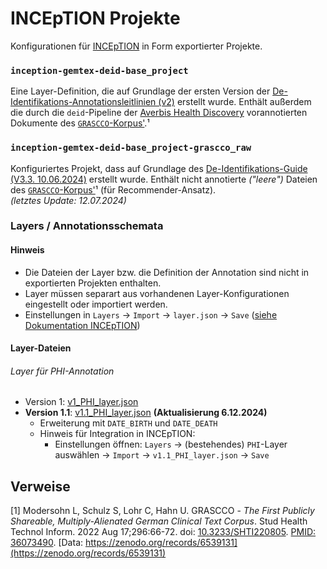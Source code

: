 # INCEpTION Projekte
Konfigurationen für [INCEpTION](https://inception-project.github.io/) in Form exportierter Projekte.

### `inception-gemtex-deid-base_project`
Eine Layer-Definition, die auf Grundlage der ersten Version der
[De-Identifikations-Annotationsleitlinien (v2)](https://confluence.imi.med.fau.de/display/GEM/De-Identifikation) erstellt wurde.
Enthält außerdem die durch die `deid`-Pipeline der
[Averbis Health Discovery](https://averbis.com/health-discovery/) vorannotierten Dokumente des [`GRASCCO`-Korpus'](https://zenodo.org/records/6539131).¹

### `inception-gemtex-deid-base_project-grascco_raw`
Konfiguriertes Projekt, dass auf Grundlage des 
[De-Identifikations-Guide (V3.3. 10.06.2024)](https://confluence.imi.med.fau.de/display/GEM/De-Identifikation) erstellt wurde. Enthält nicht annotierte _("leere")_ Dateien des [`GRASCCO`-Korpus'](https://zenodo.org/records/6539131)¹ (für Recommender-Ansatz).  
_(letztes Update: 12.07.2024)_

### Layers / Annotationsschemata

#### Hinweis
* Die Dateien der Layer bzw. die Definition der Annotation sind nicht in exportierten Projekten enthalten.
* Layer müssen separart aus vorhandenen Layer-Konfigurationen eingestellt oder importiert werden.
* Einstellungen in `Layers` &rarr; `Import` &rarr; `layer.json` &rarr; `Save` ([siehe Dokumentation INCEpTION](https://inception-project.github.io/releases/33.2/docs/user-guide.html#layers_and_features_in_getting_started))

#### Layer-Dateien

###### Layer für PHI-Annotation
* Version 1: [v1_PHI_layer.json](layers/v1_PHI_layer.json)
* **Version 1.1**: [v1.1_PHI_layer.json](layers/v1.1_PHI_layer.json) **(Aktualisierung 6.12.2024)**
  * Erweiterung mit `DATE_BIRTH` und `DATE_DEATH` 
  * Hinweis für Integration in INCEpTION:
    * Einstellungen öffnen: `Layers` &rarr; (bestehendes) `PHI`-Layer auswählen &rarr; `Import` &rarr; `v1.1_PHI_layer.json` &rarr; `Save`

## Verweise
[1] Modersohn L, Schulz S, Lohr C, Hahn U.
GRASCCO - _The First Publicly Shareable, Multiply-Alienated German Clinical Text Corpus_.
Stud Health Technol Inform. 2022 Aug 17;296:66-72. doi: [10.3233/SHTI220805](https://ebooks.iospress.nl/doi/10.3233/SHTI220805). [PMID: 36073490](https://pubmed.ncbi.nlm.nih.gov/36073490/). [Data: https://zenodo.org/records/6539131](https://zenodo.org/records/6539131)
